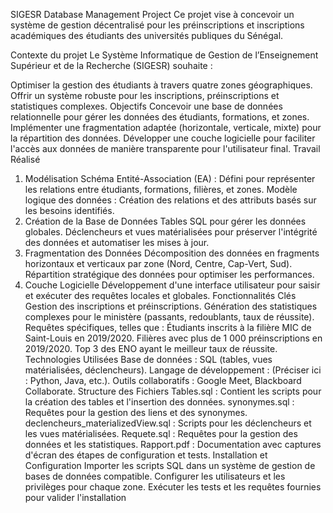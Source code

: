 SIGESR Database Management Project
Ce projet vise à concevoir un système de gestion décentralisé pour les préinscriptions et inscriptions académiques des étudiants des universités publiques du Sénégal.

Contexte du projet
Le Système Informatique de Gestion de l’Enseignement Supérieur et de la Recherche (SIGESR) souhaite :

Optimiser la gestion des étudiants à travers quatre zones géographiques.
Offrir un système robuste pour les inscriptions, préinscriptions et statistiques complexes.
Objectifs
Concevoir une base de données relationnelle pour gérer les données des étudiants, formations, et zones.
Implémenter une fragmentation adaptée (horizontale, verticale, mixte) pour la répartition des données.
Développer une couche logicielle pour faciliter l'accès aux données de manière transparente pour l'utilisateur final.
Travail Réalisé
1. Modélisation
Schéma Entité-Association (EA) : Défini pour représenter les relations entre étudiants, formations, filières, et zones.
Modèle logique des données : Création des relations et des attributs basés sur les besoins identifiés.
2. Création de la Base de Données
Tables SQL pour gérer les données globales.
Déclencheurs et vues matérialisées pour préserver l'intégrité des données et automatiser les mises à jour.
3. Fragmentation des Données
Décomposition des données en fragments horizontaux et verticaux par zone (Nord, Centre, Cap-Vert, Sud).
Répartition stratégique des données pour optimiser les performances.
4. Couche Logicielle
Développement d'une interface utilisateur pour saisir et exécuter des requêtes locales et globales.
Fonctionnalités Clés
Gestion des inscriptions et préinscriptions.
Génération des statistiques complexes pour le ministère (passants, redoublants, taux de réussite).
Requêtes spécifiques, telles que :
Étudiants inscrits à la filière MIC de Saint-Louis en 2019/2020.
Filières avec plus de 1 000 préinscriptions en 2019/2020.
Top 3 des ENO ayant le meilleur taux de réussite.
Technologies Utilisées
Base de données : SQL (tables, vues matérialisées, déclencheurs).
Langage de développement : (Préciser ici : Python, Java, etc.).
Outils collaboratifs : Google Meet, Blackboard Collaborate.
Structure des Fichiers
Tables.sql : Contient les scripts pour la création des tables et l'insertion des données.
synonymes.sql : Requêtes pour la gestion des liens et des synonymes.
declencheurs_materializedView.sql : Scripts pour les déclencheurs et les vues matérialisées.
Requete.sql : Requêtes pour la gestion des données et les statistiques.
Rapport.pdf : Documentation avec captures d'écran des étapes de configuration et tests.
Installation et Configuration
Importer les scripts SQL dans un système de gestion de bases de données compatible.
Configurer les utilisateurs et les privilèges pour chaque zone.
Exécuter les tests et les requêtes fournies pour valider l'installation
